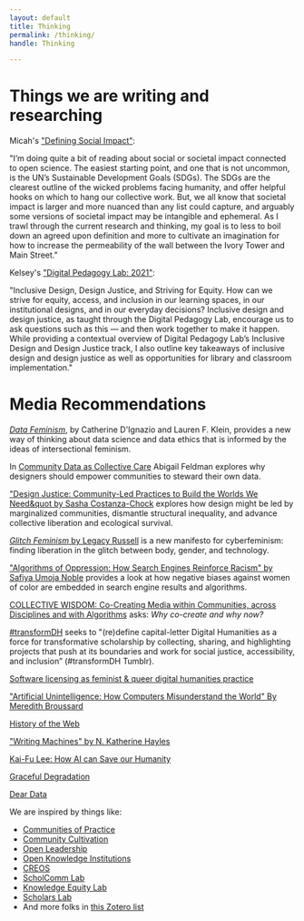 ```yaml
---
layout: default 
title: Thinking
permalink: /thinking/
handle: Thinking

---
```

<link rel="preconnect" href="//fonts.googleapis.com">
<link rel="preconnect" href="//fonts.gstatic.com" crossorigin>
<link href="fonts.googleapis.com/css2?family=Bungee+Shade&family=Montserrat&display=swap" rel="stylesheet">


# Things we are writing and researching

Micah's ["Defining Social Impact"](https://medium.com/accelerating-the-social-impact-of-research/defining-social-impact-1a68a18f5314):

"I’m doing quite a bit of reading about social or societal impact connected to open science. The easiest starting point, and one that is not uncommon, is the UN’s Sustainable Development Goals (SDGs). The SDGs are the clearest outline of the wicked problems facing humanity, and offer helpful hooks on which to hang our collective work.
But, we all know that societal impact is larger and more nuanced than any list could capture, and arguably some versions of societal impact may be intangible and ephemeral. As I trawl through the current research and thinking, my goal is to less to boil down an agreed upon definition and more to cultivate an imagination for how to increase the permeability of the wall between the Ivory Tower and Main Street."

Kelsey's ["Digital Pedagogy Lab: 2021"](https://kvdufresne.medium.com/digital-pedagogy-lab-2021-b86eb41eb8e3):

"Inclusive Design, Design Justice, and Striving for Equity. How can we strive for equity, access, and inclusion in our learning spaces, in our institutional designs, and in our everyday decisions? Inclusive design and design justice, as taught through the Digital Pedagogy Lab, encourage us to ask questions such as this — and then work together to make it happen. While providing a contextual overview of Digital Pedagogy Lab’s Inclusive Design and Design Justice track, I also outline key takeaways of inclusive design and design justice as well as opportunities for library and classroom implementation."


# Media Recommendations 

[*Data Feminism*](https://mitpress.mit.edu/books/data-feminism), by Catherine D'Ignazio and Lauren F. Klein, provides a new way of thinking about data science and data ethics that is informed by the ideas of intersectional feminism.

In [Community Data as Collective Care](https://abigailfeldman1.medium.com/community-data-as-collective-care-ed82aad73c5d) Abigail Feldman explores why designers should empower communities to steward their own data.

[&quot;Design Justice: Community-Led Practices to Build the Worlds We Need&quot by Sasha Costanza-Chock](https://direct.mit.edu/books/book/4605/Design-JusticeCommunity-Led-Practices-to-Build-the) explores how design might be led by marginalized communities, dismantle structural inequality, and advance collective liberation and ecological survival.

[*Glitch Feminism* by Legacy Russell](https://www.legacyrussell.com/GLITCHFEMINISM) is a new manifesto for cyberfeminism: finding liberation in the glitch between body, gender, and technology.

[&quot;Algorithms of Oppression: How Search Engines Reinforce Racism&quot; by Safiya Umoja Noble](https://nyupress.org/9781479837243/algorithms-of-oppression/) provides a look at how negative biases against women of color are embedded in search engine results and algorithms.

[COLLECTIVE WISDOM: Co-Creating Media within Communities, across Disciplines and with Algorithms](https://wip.mitpress.mit.edu/collectivewisdom) asks: *Why co-create and why now?*

[#transformDH](https://transformdh.org/about-transformdh/) seeks to "(re)define capital-letter Digital Humanities as a force for transformative scholarship by collecting, sharing, and highlighting projects that push at its boundaries and work for social justice, accessibility, and inclusion” (#transformDH Tumblr).

[Software licensing as feminist &amp; queer digital humanities practice](https://scholarslab.lib.virginia.edu/blog/software-licenses-feminist-queer-digital-humanities-practice/)

[&quot;Artificial Unintelligence: How Computers Misunderstand the World&quot; By Meredith Broussard](https://mitpress.mit.edu/books/artificial-unintelligence)

[History of the Web](https://webflow.com/ix2)

[&quot;Writing Machines&quot; by N. Katherine Hayles](https://mitpress.mit.edu/books/writing-machines)

[Kai-Fu Lee: How AI can Save our Humanity](https://www.ted.com/talks/kai_fu_lee_how_ai_can_save_our_humanity#t-870858)

[Graceful Degradation](http://nowviskie.org/2009/graceful-degradation/)

[Dear Data](http://www.dear-data.com/theproject)

We are inspired by things like:

- [Communities of Practice](https://wenger-trayner.com/introduction-to-communities-of-practice/)
- [Community Cultivation](https://educopia.org/cultivation/)
- [Open Leadership](https://mozilla.github.io/open-leadership-training-series/)
- [Open Knowledge Institutions](https://wip.mitpress.mit.edu/oki)
- [CREOS](https://libraries.mit.edu/creos/)
- [ScholComm Lab](https://www.scholcommlab.ca/)
- [Knowledge Equity Lab](https://knowledgeequitylab.ca/)
- [Scholars Lab](https://scholarslab.lib.virginia.edu/)
- And more folks in [this Zotero list](https://www.zotero.org/groups/2206464/ncsu_cdsc/collections/92M8TIF2)




